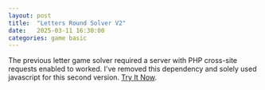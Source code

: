 ```yaml
---
layout: post
title:  "Letters Round Solver V2"
date:   2025-03-11 16:30:00
categories: game basic
---
```


The previous letter game solver required a server with PHP cross-site requests enabled to worked. I've removed this dependency and solely used javascript for this second version. [Try It Now][play-link].


[play-link]: https://payamben.github.io/letters-round-solverV2/
